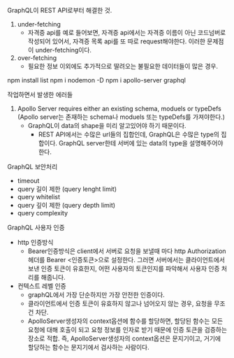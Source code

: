 GraphQL이 REST API로부터 해결한 것.
1. under-fetching
    - 자격증 api를 예로 들어보면, 자격증 api에서는 자격증 이름이 아닌 코드넘버로 작성되어 있어서, 자격증 목록 api를 또 따로 request해야한다.
 이러한 문제점이 under-fetching이다.
2. over-fetching
    - 필요한 정보 이외에도 추가적으로 딸려오는 불필요한 데이터들이 많은 경우. 


npm install list
npm i nodemon -D
npm i apollo-server graphql


작업하면서 발생한 에러들
1. Apollo Server requires either an existing schema, moduels or typeDefs 
    (Apollo server는 존재하는 schema나 moduels 또는 typeDefs를 가져야한다.)
    - GraphQL이 data의 shape을 미리 알고있어야 하기 때문이다.
        - REST API에서는 수많은 url들의 집합인데, GraphQL은 수많은 type의 집합이다.
        GraphQL server한테 서버에 있는 data의 type을 설명해주어야한다.


GraphQL 보안처리
- timeout
- query 길이 제한 (query lenght limit)
- query whitelist
- query 깊이 제한 (query depth limit)
- query complexity

GraphQL 사용자 인증
- http 인증방식 
    - Bearer인증방식은 client에서 서버로 요청을 보낼때 마다 http Authorization 헤더를 Bearer <인증토큰>으로 설정한다. 그러면 서버에서는 클라이언트에서 보낸 인증 토큰이 유효한지, 어떤 사용자의 토큰인지를 파악해서 사용자 인증 처리를 해줍니다.
- 컨텍스트 레벨 인증
    - graphQL에서 가장 단순하지만 가장 안전한 인증이다.
    - 클라이언트에서 인증 토큰이 유효하지 않고나 넘어오지 않는 경우, 요청을 무조건 차단.
    - ApolloServer생성자의 context옵션에 함수를 할당하면, 할당된 함수는 모든 요청에 대해 호출이 되고 요청 정보를 인자로 받기 때문에 인증 토큰을 검증하는 장소로 적합.
    즉, ApolloServer생성자의 context옵션은 문지기이고, 거기에 할당하는 함수는 문지기에서 검사하는 사람이다.